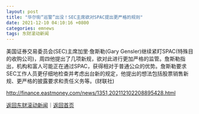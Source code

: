 ```yaml
---
layout: post
title: "华尔街“巡警”出没！SEC主席欲对SPAC提出更严格的规则"
date: 2021-12-10 04:10:16 +0800
categories: emnews
tags: 东财滚动新闻
---
```


美国证券交易委员会(SEC)主席加里·詹斯勒(Gary Gensler)继续紧盯SPAC(特殊目的收购公司)，周四他提出了几项新规，欲对此进行更加严格的监管。詹斯勒指出，机构和富人可能正在通过SPAC，获得相对于普通公众的优势。詹斯勒要求SEC工作人员更仔细地检查并考虑出台新的规定，他提出的想法包括股票销售新规、更严格的披露要求和责任义务等。(财联社)

<http://finance.eastmoney.com/news/1351,202112102208895428.html>

[返回东财滚动新闻](//finews.withounder.com/emnews/)｜[返回首页](//finews.withounder.com/)